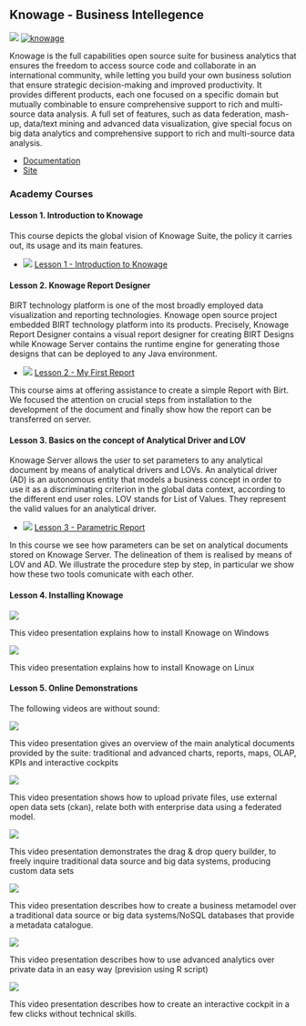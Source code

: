 <hr class="processing" style="display:none"/>
<h2>Knowage -  Business Intellegence</h2>

[![](https://nexus.lab.fiware.org/repository/raw/public/badges/chapters/visualization.svg)](https://github.com/FIWARE/catalogue/blob/master/processing/README.md)
[![knowage](https://img.shields.io/badge/tag-knowage-orange.svg?logo=stackoverflow)](https://stackoverflow.com/questions/tagged/fiware-knowage)

Knowage is the full capabilities open source suite for business analytics that ensures the freedom to access source code
and collaborate in an international community, while letting you build your own business solution that ensure strategic
decision-making and improved productivity. It provides different products, each one focused on a specific domain but
mutually combinable to ensure comprehensive support to rich and multi-source data analysis. A full set of features, such
as data federation, mash-up, data/text mining and advanced data visualization, give special focus on big data analytics
and comprehensive support to rich and multi-source data analysis.

-   [Documentation](https://knowage.rtfd.io/)
-   [Site](https://www.knowage-suite.com/site/home/)

<h3>Academy Courses</h3>

<h4>Lesson 1. Introduction to Knowage</h4>

This course depicts the global vision of Knowage Suite, the policy it carries out, its usage and its main features.

-   ![](https://fiware-ops.github.io/docs.academy/img/link.png)
    [Lesson 1 - Introduction to Knowage](https://fiware-ops.github.io/docs.academy/knowage/course1)

<h4> Lesson 2. Knowage Report Designer</h4>

BIRT technology platform is one of the most broadly employed data visualization and reporting technologies. Knowage open
source project embedded BIRT technology platform into its products. Precisely, Knowage Report Designer contains a visual
report designer for creating BIRT Designs while Knowage Server contains the runtime engine for generating those designs
that can be deployed to any Java environment.

-   ![](https://fiware-ops.github.io/docs.academy/img/link.png)
    [Lesson 2 - My First Report](https://fiware-ops.github.io/docs.academy/knowage/course2)

This course aims at offering assistance to create a simple Report with Birt. We focused the attention on crucial steps
from installation to the development of the document and finally show how the report can be transferred on server.

<h4>Lesson 3. Basics on the concept of Analytical Driver and LOV</h4>

Knowage Server allows the user to set parameters to any analytical document by means of analytical drivers and LOVs. An
analytical driver (AD) is an autonomous entity that models a business concept in order to use it as a discriminating
criterion in the global data context, according to the different end user roles. LOV stands for List of Values. They
represent the valid values for an analytical driver.

-   ![](https://fiware-ops.github.io/docs.academy/img/link.png)
    [Lesson 3 - Parametric Report](https://fiware-ops.github.io/docs.academy/knowage/course3)

In this course we see how parameters can be set on analytical documents stored on Knowage Server. The delineation of
them is realised by means of LOV and AD. We illustrate the procedure step by step, in particular we show how these two
tools comunicate with each other.

<h4>Lesson 4. Installing Knowage</h4>

[![](https://img.youtube.com/vi/gqBBLOTi07Y/0.jpg)](https://www.youtube.com/watch?v=gqBBLOTi07Y "Installion on Windows")

This video presentation explains how to install Knowage on Windows

[![](https://img.youtube.com/vi/uK_C_bQSAaU/0.jpg)](https://www.youtube.com/watch?v=uK_C_bQSAaU "Installion on Linux")

This video presentation explains how to install Knowage on Linux

<h4>Lesson 5. Online Demonstrations</h4>

The following videos are without sound:

[![](https://img.youtube.com/vi/tgnVUAWs1kI/0.jpg)](https://www.youtube.com/watch?v=tgnVUAWs1kI "Overview")

This video presentation gives an overview of the main analytical documents provided by the suite: traditional and
advanced charts, reports, maps, OLAP, KPIs and interactive cockpits

[![](https://img.youtube.com/vi/8FOiT7fhyf8/0.jpg)](https://www.youtube.com/watch?v=8FOiT7fhyf8 "Data federation")

This video presentation shows how to upload private files, use external open data sets (ckan), relate both with
enterprise data using a federated model.

[![](https://img.youtube.com/vi/Rk9slySowO0/0.jpg)](https://www.youtube.com/watch?v=Rk9slySowO0 "Free Inquiry")

This video presentation demonstrates the drag & drop query builder, to freely inquire traditional data source and big
data systems, producing custom data sets

[![](https://img.youtube.com/vi/ueUfgYHT_CA/0.jpg)](https://www.youtube.com/watch?v=ueUfgYHT_CA "Meta Model")

This video presentation describes how to create a business metamodel over a traditional data source or big data
systems/NoSQL databases that provide a metadata catalogue.

[![](https://img.youtube.com/vi/VZHBkfifW2c/0.jpg)](https://www.youtube.com/watch?v=VZHBkfifW2c "Function catalogue")

This video presentation describes how to use advanced analytics over private data in an easy way (prevision using R
script)

[![](https://img.youtube.com/vi/f9dp8A74F7w/0.jpg)](https://www.youtube.com/watch?v=f9dp8A74F7w "Cockpit Creation")

This video presentation describes how to create an interactive cockpit in a few clicks without technical skills.
